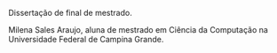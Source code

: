 Dissertação de final de mestrado.

Milena Sales Araujo, aluna de mestrado em Ciência da Computação na Universidade Federal de Campina Grande.
